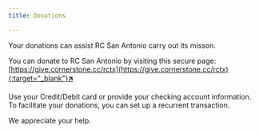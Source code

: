 ```yaml
---
title: Donations

---
```


Your donations can assist RC San Antonio carry out its misson.

You can donate to RC San Antonio by visiting this secure page:
    [https://give.cornerstone.cc/rctx](https://give.cornerstone.cc/rctx){:target="_blank"}🡵

Use your Credit/Debit card or provide your checking account information. To facilitate your donations, you can set up a recurrent transaction.

We appreciate your help.

